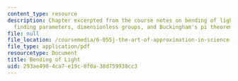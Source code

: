 ```yaml
---
content_type: resource
description: Chapter excerpted from the course notes on bending of light by gravity,
  finding parameters, dimensionless groups, and Buckingham's pi theorem.
file: null
file_location: /coursemedia/6-055j-the-art-of-approximation-in-science-and-engineering-spring-2008/293ae4904ca7e19c8f0a38d759938cc3_apr09.pdf
file_type: application/pdf
resourcetype: Document
title: Bending of Light
uid: 293ae490-4ca7-e19c-8f0a-38d759938cc3
---
```

